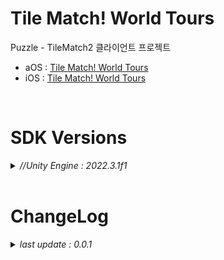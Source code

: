 # Tile Match! World Tours

Puzzle - TileMatch2 클라이언트 프로젝트

+ aOS : [Tile Match! World Tours](https://play.google.com/store/apps/details?id=com.ninetap.bubblepartyshooterpuzzle&gl=US)
+ iOS : [Tile Match! World Tours](https://apps.apple.com/app/id6449579663)

<br>

# SDK Versions
<details>
<summary markdown="span"><em>//Unity Engine : 2022.3.1f1</em></summary>
<br>

---
+ UnityPackage Version
   - //External Dependency Manager : 1.2.177
   - //AppsFlyer : 6.12.21
   - //Firebase : 11.4.0
   - //Facebook : 16.0.2
   - //IronSource : 7.5.1
   - //In App Purchasing : 4.9.4

</details>

<br>

# ChangeLog

<details>
<summary markdown="span"><em>last update : 0.0.1</em></summary>
<br>

---
+ 0.0.1
   - Kick Off

</details>